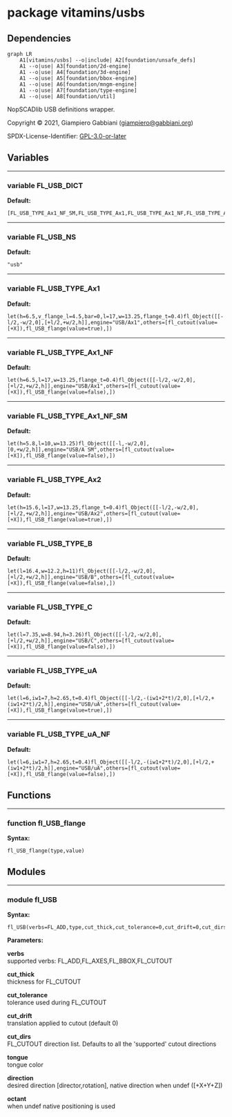 # package vitamins/usbs

## Dependencies

```mermaid
graph LR
    A1[vitamins/usbs] --o|include| A2[foundation/unsafe_defs]
    A1 --o|use| A3[foundation/2d-engine]
    A1 --o|use| A4[foundation/3d-engine]
    A1 --o|use| A5[foundation/bbox-engine]
    A1 --o|use| A6[foundation/mngm-engine]
    A1 --o|use| A7[foundation/type-engine]
    A1 --o|use| A8[foundation/util]
```

NopSCADlib USB definitions wrapper.

Copyright © 2021, Giampiero Gabbiani (giampiero@gabbiani.org)

SPDX-License-Identifier: [GPL-3.0-or-later](https://spdx.org/licenses/GPL-3.0-or-later.html)


## Variables

---

### variable FL_USB_DICT

__Default:__

    [FL_USB_TYPE_Ax1_NF_SM,FL_USB_TYPE_Ax1,FL_USB_TYPE_Ax1_NF,FL_USB_TYPE_Ax2,FL_USB_TYPE_B,FL_USB_TYPE_C,FL_USB_TYPE_uA,FL_USB_TYPE_uA_NF,]

---

### variable FL_USB_NS

__Default:__

    "usb"

---

### variable FL_USB_TYPE_Ax1

__Default:__

    let(h=6.5,v_flange_l=4.5,bar=0,l=17,w=13.25,flange_t=0.4)fl_Object([[-l/2,-w/2,0],[+l/2,+w/2,h]],engine="USB/Ax1",others=[fl_cutout(value=[+X]),fl_USB_flange(value=true),])

---

### variable FL_USB_TYPE_Ax1_NF

__Default:__

    let(h=6.5,l=17,w=13.25,flange_t=0.4)fl_Object([[-l/2,-w/2,0],[+l/2,+w/2,h]],engine="USB/Ax1",others=[fl_cutout(value=[+X]),fl_USB_flange(value=false),])

---

### variable FL_USB_TYPE_Ax1_NF_SM

__Default:__

    let(h=5.8,l=10,w=13.25)fl_Object([[-l,-w/2,0],[0,+w/2,h]],engine="USB/A SM",others=[fl_cutout(value=[+X]),fl_USB_flange(value=false),])

---

### variable FL_USB_TYPE_Ax2

__Default:__

    let(h=15.6,l=17,w=13.25,flange_t=0.4)fl_Object([[-l/2,-w/2,0],[+l/2,+w/2,h]],engine="USB/Ax2",others=[fl_cutout(value=[+X]),fl_USB_flange(value=true),])

---

### variable FL_USB_TYPE_B

__Default:__

    let(l=16.4,w=12.2,h=11)fl_Object([[-l/2,-w/2,0],[+l/2,+w/2,h]],engine="USB/B",others=[fl_cutout(value=[+X]),fl_USB_flange(value=false),])

---

### variable FL_USB_TYPE_C

__Default:__

    let(l=7.35,w=8.94,h=3.26)fl_Object([[-l/2,-w/2,0],[+l/2,+w/2,h]],engine="USB/C",others=[fl_cutout(value=[+X]),fl_USB_flange(value=false),])

---

### variable FL_USB_TYPE_uA

__Default:__

    let(l=6,iw1=7,h=2.65,t=0.4)fl_Object([[-l/2,-(iw1+2*t)/2,0],[+l/2,+(iw1+2*t)/2,h]],engine="USB/uA",others=[fl_cutout(value=[+X]),fl_USB_flange(value=true),])

---

### variable FL_USB_TYPE_uA_NF

__Default:__

    let(l=6,iw1=7,h=2.65,t=0.4)fl_Object([[-l/2,-(iw1+2*t)/2,0],[+l/2,+(iw1+2*t)/2,h]],engine="USB/uA",others=[fl_cutout(value=[+X]),fl_USB_flange(value=false),])

## Functions

---

### function fl_USB_flange

__Syntax:__

```text
fl_USB_flange(type,value)
```

## Modules

---

### module fl_USB

__Syntax:__

    fl_USB(verbs=FL_ADD,type,cut_thick,cut_tolerance=0,cut_drift=0,cut_dirs,tongue="white",direction,octant)

__Parameters:__

__verbs__  
supported verbs: FL_ADD,FL_AXES,FL_BBOX,FL_CUTOUT

__cut_thick__  
thickness for FL_CUTOUT

__cut_tolerance__  
tolerance used during FL_CUTOUT

__cut_drift__  
translation applied to cutout (default 0)

__cut_dirs__  
FL_CUTOUT direction list. Defaults to all the 'supported' cutout directions

__tongue__  
tongue color

__direction__  
desired direction [director,rotation], native direction when undef ([+X+Y+Z])

__octant__  
when undef native positioning is used


